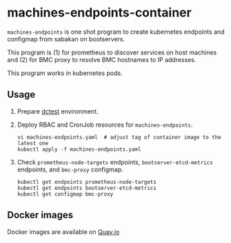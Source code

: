 machines-endpoints-container
============================

`machines-endpoints` is one shot program to create kubernetes endpoints and configmap from sabakan on bootservers.

This program is (1) for prometheus to discover services on host machines and (2) for BMC proxy to resolve BMC hostnames to IP addresses.

This program works in kubernetes pods.

Usage
-----

1. Prepare [dctest](https://github.com/cybozu-go/neco/blob/main/docs/dctest.md) environment.
2. Deploy RBAC and CronJob resources for `machines-endpoints`.

   ```console
   vi machines-endpoints.yaml  # adjust tag of container image to the latest one
   kubectl apply -f machines-endpoints.yaml
   ```

3. Check `prometheus-node-targets` endpoints, `bootserver-etcd-metrics` endpoints, and `bmc-proxy` configmap.

   ```console
   kubectl get endpoints prometheus-node-targets
   kubectl get endpoints bootserver-etcd-metrics
   kubectl get configmap bmc-proxy
   ```
 
Docker images
-------------

Docker images are available on [Quay.io](https://quay.io/repository/cybozu/machines-endpoints)
